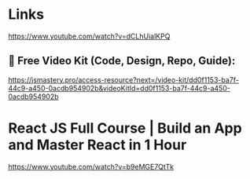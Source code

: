 # Links
https://www.youtube.com/watch?v=dCLhUialKPQ

## 📁 Free Video Kit (Code, Design, Repo, Guide): 
https://jsmastery.pro/access-resource?next=/video-kit/dd0f1153-ba7f-44c9-a450-0acdb954902b&videoKitId=dd0f1153-ba7f-44c9-a450-0acdb954902b


# React JS Full Course | Build an App and Master React in 1 Hour
https://www.youtube.com/watch?v=b9eMGE7QtTk